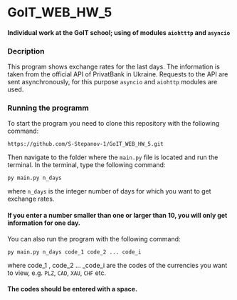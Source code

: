 # GoIT_WEB_HW_5
#### Individual work at the GoIT school; using of modules `aiohtttp` and `asyncio`
### Decription
This program shows exchange rates for the last days. The information is taken from the official API of PrivatBank in Ukraine.
Requests to the API are sent asynchronously, for this purpose `asyncio` and `aiohttp` modules are used.

### Running the programm
To start the program you need to clone this repository with the following command:
```
https://github.com/S-Stepanov-1/GoIT_WEB_HW_5.git
```
Then navigate to the folder where the `main.py` file is located and run the terminal. In the terminal, type the following command:
```
py main.py n_days
```

where `n_days` is the integer number of days for which you want to get exchange rates.
#### If you enter a number smaller than one or larger than 10, you will only get information for one day.

You can also run the program with the following command:
```
py main.py n_days code_1 code_2 ... code_i
```

where code_1 , code_2 ... _code_i are the codes of the currencies you want to view, e.g. `PLZ`, `CAD`, `XAU`, `CHF` etc.
#### The codes should be entered with a space.

